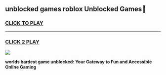 
## unblocked games roblox Unblocked Games👋
<h3>
<a href="https://premium.freeplayer.one?title=unblocked_games_roblox&ref=16F">CLICK TO PLAY</a></h3>
<hr>

<h3>
<a href="https://premium.freeplayer.one?title=unblocked_games_roblox&ref=16F">CLICK 2 PLAY</a>
  
</h3>

<a href="https://premium.freeplayer.one?title=unblocked_games_roblox&ref=16F/"><img src="https://clearcache.store/games.png"></a>


**worlds hardest game unblocked: Your Gateway to Fun and Accessible Online Gaming**

